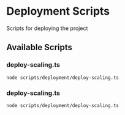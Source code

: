 # Deployment Scripts

Scripts for deploying the project

## Available Scripts

### deploy-scaling.ts

```
node scripts/deployment/deploy-scaling.ts
```

### deploy-scaling.ts

```
node scripts/deployment/deploy-scaling.ts
```
